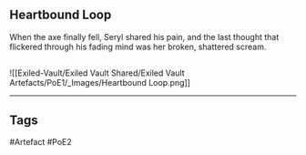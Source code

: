 ## Heartbound Loop
When the axe finally fell, Seryl shared his pain,
and the last thought that flickered through his
fading mind was her broken, shattered scream.
##
![[Exiled-Vault/Exiled Vault Shared/Exiled Vault Artefacts/PoE1/_Images/Heartbound Loop.png]]

---
## Tags
#Artefact
#PoE2
